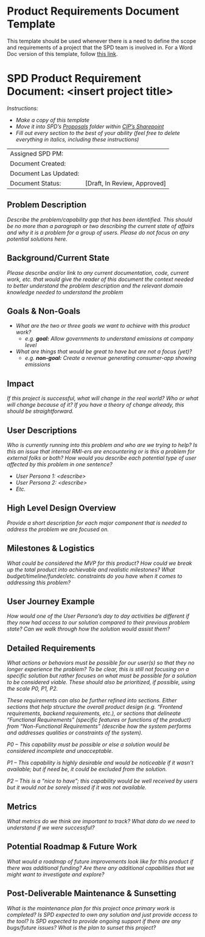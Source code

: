 # Product Requirements Document Template

This template should be used whenever there is a need to define the scope and requirements of a project that the SPD 
team is involved in. For a Word Doc version of this template, follow [this link](https://rockmtnins.sharepoint.com/:w:/s/ClimateIntelligence/EVPvEob5rZhFkfzNeiSSQewBt-yBTSrQgOuHb0OfsdA2Ng?e=dRhAKl).

# SPD Product Requirement Document: \<insert project title\> 

*Instructions:*<br>
* *Make a copy of this template*
* *Move it into SPD’s [Proposals](https://rockmtnins.sharepoint.com/:f:/s/ClimateIntelligence/Eq4_rt347aRPpzbh2wUVRQMBZyqfTGdhyoXsLb3SuGeLFg?e=fQ0rEg) folder within [CIP’s Sharepoint](https://rockmtnins.sharepoint.com/sites/ClimateIntelligence/SitePages/CIP%20Program%20Overview.aspx)* 
* *Fill out every section to the best of your ability (feel free to delete everything in italics, including these instructions)*

|                       |                                |
|-----------------------|--------------------------------|
| Assigned SPD PM:      |                                |
| Document Created:     |                                |
| Document Las Updated: |                                |
| Document Status:      | \[Draft, In Review, Approved\] |

## Problem Description

*Describe the problem/capability gap that has been identified. This should be no more than a paragraph or two describing the current state of affairs and why it is a problem for a group of users. Please do not focus on any potential solutions here.* 

## Background/Current State

*Please describe and/or link to any current documentation, code, current work, etc. that would give the reader of this document the context needed to better understand the problem description and the relevant domain knowledge needed to understand the problem*

## Goals & Non-Goals

* *What are the two or three goals we want to achieve with this product work?*
  * *e.g. **goal:** Allow governments to understand emissions at company level* 
* *What are things that would be great to have but are not a focus (yet)?*
  * *e.g. **non-goal:** Create a revenue generating consumer-app showing emissions*

## Impact

*If this project is successful, what will change in the real world? Who or what will change because of it? If you have a theory of change already, this should be straightforward.*

## User Descriptions

*Who is currently running into this problem and who are we trying to help? Is this an issue that internal RMI-ers are encountering or is this a problem for external folks or both? How would you describe each potential type of user affected by this problem in one sentence?*<br>
* *User Persona 1: \<describe\>* 
* *User Persona 2: \<describe\>* 
* *Etc.*

## High Level Design Overview

*Provide a short description for each major component that is needed to address the problem we are focused on.*

## Milestones & Logistics

*What could be considered the MVP for this product? How could we break up the total product into achievable and realistic milestones? What budget/timeline/funder/etc. constraints do you have when it comes to addressing this problem?*

## User Journey Example
*How would one of the User Persona’s day to day activities be different if they now had access to our solution compared to their previous problem state? Can we walk through how the solution would assist them?*

## Detailed Requirements

*What actions or behaviors must be possible for our user(s) so that they no longer experience the problem? To be clear, this is still not focusing on a specific solution but rather focuses on what must be possible for a solution to be considered viable. These should also be prioritized, if possible, using the scale P0, P1, P2.* 

*These requirements can also be further refined into sections. Either sections that help structure the overall product design (e.g. “Frontend requirements, backend requirements, etc.), or sections that delineate “Functional Requirements” (specific features or functions of the product) from “Non-Functional Requirements” (describe how the system performs and addresses qualities or constraints of the system).*

*P0 – This capability must be possible or else a solution would be considered incomplete and unacceptable.*

*P1 – This capability is highly desirable and would be noticeable if it wasn’t available; but if need be, it could be excluded from the solution.*

*P2 – This is a “nice to have”; this capability would be well received by users but it would not be sorely missed if it was not available.*

## Metrics

*What metrics do we think are important to track? What data do we need to understand if we were successful?*

## Potential Roadmap & Future Work 

*What would a roadmap of future improvements look like for this product if there was additional funding? Are there any additional capabilities that we might want to investigate and explore?*

## Post-Deliverable Maintenance & Sunsetting 

*What is the maintenance plan for this project once primary work is completed? Is SPD expected to own any solution and just provide access to the tool? Is SPD expected to provide ongoing support if there are any bugs/future issues? What is the plan to sunset this project?*

